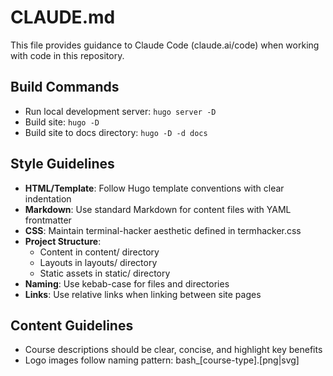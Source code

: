 # CLAUDE.md

This file provides guidance to Claude Code (claude.ai/code) when working with code in this repository.

## Build Commands
- Run local development server: `hugo server -D`
- Build site: `hugo -D`
- Build site to docs directory: `hugo -D -d docs`

## Style Guidelines
- **HTML/Template**: Follow Hugo template conventions with clear indentation
- **Markdown**: Use standard Markdown for content files with YAML frontmatter
- **CSS**: Maintain terminal-hacker aesthetic defined in termhacker.css
- **Project Structure**:
  - Content in content/ directory
  - Layouts in layouts/ directory
  - Static assets in static/ directory
- **Naming**: Use kebab-case for files and directories
- **Links**: Use relative links when linking between site pages

## Content Guidelines
- Course descriptions should be clear, concise, and highlight key benefits
- Logo images follow naming pattern: bash_[course-type].[png|svg]